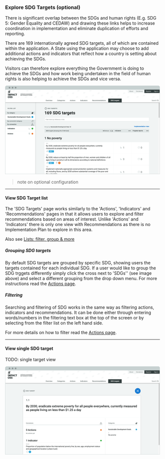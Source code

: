 ### Explore SDG Targets (optional)

There is significant overlap between the SDGs and human rights (E.g. SDG 5: Gender Equality and CEDAW) and drawing these links helps to increase coordination in implementation and eliminate duplication of efforts and reporting.

There are 169 internationally agreed SDG targets, all of which are contained within the application. A State using the application may choose to add additional actions and indicators that reflect how a country is setting about achieving the SDGs.

Visitors can therefore explore everything the Government is doing to achieve the SDGs and how work being undertaken in the field of human rights is also helping to achieve the SDGs and vice versa.

![](/assets/v-sdgs.png)

> note on optional configuration

---

#### View SDG Target list

The 'SDG Targets' page works similarly to the 'Actions', 'Indicators' and 'Recommendations' pages in that it allows users to explore and filter recommendations based on areas of interest. Unlike 'Actions' and 'Indicators' there is only one view with Recommendations as there is no Implementation Plan to explore in this area.

Also see [Lists: filter, group & more](/visitors/lists.md)

##### Grouping SDG targets

By default SDG targets are grouped by specific SDG, showing users the targets contained for each individual SDG. If a user would like to group the SDG trggets differently simply click the cross next to 'SDGs'' (see image above) and select a different grouping from the drop down menu. For more instructions read the [Actions page](/visitors/actions.md).

##### Filtering

Searching and filtering of SDG works in the same way as filtering actions, indicators and recommendations. It can be done either through entering words/numbers in the filtering text box at the top of the screen or by selecting from the filter list on the left hand side.

For more details on how to filter read the [Actions page](/visitors/actions.md).

---

#### View single SDG target

TODO: single target view

![](/assets/v-sdg-single.png)

